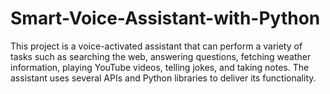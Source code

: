 # Smart-Voice-Assistant-with-Python
This project is a voice-activated assistant that can perform a variety of tasks such as searching the web, answering questions, fetching weather information, playing YouTube videos, telling jokes, and taking notes. The assistant uses several APIs and Python libraries to deliver its functionality.
